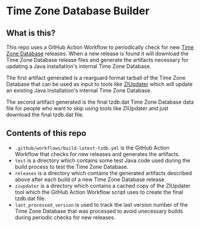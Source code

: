 # Time Zone Database Builder

## What is this?

This repo uses a GitHub Action Workflow to periodically check for new [Time Zone Database](https://www.iana.org/time-zones) releases. When a new release is found it will download the Time Zone Database release files and generate the artifacts necessary for updating a Java installation's internal Time Zone Database.

The first artifact generated is a rearguard format tarball of the Time Zone Database that can be used as input to tools like [ZIUpdater](https://www.azul.com/products/components/ziupdater-time-zone-tool/) which will update an existing Java installation's internal Time Zone Database.

The second artifact generated is the final tzdb.dat Time Zone Database data file for people who want to skip using tools like ZIUpdater and just download the final tzdb.dat file.

## Contents of this repo

- `.github/workflows/build-latest-tzdb.yml` is the GitHub Action Workflow that checks for new releases and generates the artifacts.
- `test` is a directory which contains some test Java code used during the build process to test the Time Zone Database.
- `releases` is a directory which contains the generated artifacts described above after each build of a new Time Zone Database release.
- `ziupdater` is a directory which contains a cached copy of the ZIUpdater tool which the GitHub Action Workflow script uses to create the final tzdb.dat file.
- `last_processed_version` is used to track the last version number of the Time Zone Database that was processed to avoid unecessary builds during periodic checks for new releases.
